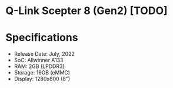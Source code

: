 # Q-Link Scepter 8 (Gen2) [TODO]

# Specifications
- Release Date: July, 2022
- SoC: Allwinner A133
- RAM: 2GB (LPDDR3)
- Storage: 16GB (eMMC)
- Display: 1280x800 (8")
